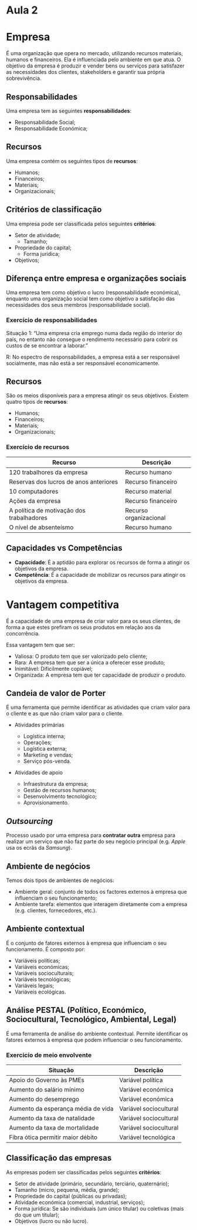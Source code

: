 # Aula 2

# Empresa
É uma organização que opera no mercado, utilizando recursos materiais, humanos e financeiros. Ela é influenciada pelo ambiente em que atua. O objetivo da empresa é produzir e vender bens ou serviços para satisfazer as necessidades dos clientes, stakeholders e garantir sua própria sobrevivência.

## Responsabilidades
Uma empresa tem as seguintes **responsabilidades**:
 - Responsabilidade Social;
 - Responsabilidade Económica;

## Recursos
Uma empresa contém os seguintes tipos de **recursos**:
 - Humanos;
 - Financeiros;
 - Materiais;
 - Organizacionais;

## Critérios de classificação
Uma empresa pode ser classificada pelos seguintes **critérios**:
 - Setor de atividade;
   - Tamanho;
 - Propriedade do capital;
   - Forma jurídica;
 - Objetivos;

## Diferença entre empresa e organizações sociais
Uma empresa tem como objetivo o lucro (responsabilidade económica), enquanto uma organização social tem como objetivo a satisfação das necessidades dos seus membros (responsabilidade social).

### Exercício de responsabilidades
Situação 1: “Uma empresa cria emprego numa dada região do interior do país, no entanto não consegue o rendimento necessário para cobrir os custos de se encontrar a laborar.”

R: No espectro de responsabilidades, a empresa está a ser responsável socialmente, mas não está a ser responsável economicamente.

## Recursos
São os meios disponíveis para a empresa atingir os seus objetivos. Existem quatro tipos de **recursos**:
 - Humanos;
 - Financeiros;
 - Materiais;
 - Organizacionais;

### Exercício de recursos
| Recurso                                   | Descrição              |
| ----------------------------------------- | ---------------------- |
| 120 trabalhores da empresa                | Recurso humano         |
| Reservas dos lucros de anos anteriores    | Recurso financeiro     |
| 10 computadores                           | Recurso material       |
| Ações da empresa                          | Recurso financeiro     |
| A política de motivação dos trabalhadores | Recurso organizacional |
| O nível de absenteísmo                    | Recurso humano         |

## Capacidades vs Competências
 - **Capacidade**: É a aptidão para explorar os recursos de forma a atingir os objetivos da empresa.
 - **Competência**: É a capacidade de mobilizar os recursos para atingir os objetivos da empresa.

# Vantagem competitiva
É a capacidade de uma empresa de criar valor para os seus clientes, de forma a que estes prefiram os seus produtos em relação aos da concorrência.

Essa vantagem tem que ser:
 - Valiosa: O produto tem que ser valorizado pelo cliente;
 - Rara: A empresa tem que ser a única a oferecer esse produto;
 - Inimitável: Dificilmente copiável;
 - Organizada: A empresa tem que ter capacidade de produzir o produto.

## Candeia de valor de Porter
É uma ferramenta que permite identificar as atividades que criam valor para o cliente e as que não criam valor para o cliente.

- Atividades primárias
  - Logística interna;
  - Operações;
  - Logística externa;
  - Marketing e vendas;
  - Serviço pós-venda.

- Atividades de apoio
  - Infraestrutura da empresa;
  - Gestão de recursos humanos;
  - Desenvolvimento tecnológico;
  - Aprovisionamento.


## *Outsourcing*
Processo usado por uma empresa para **contratar outra** empresa para realizar um serviço que não faz parte do seu negócio principal (e.g. *Apple* usa os ecrãs da *Samsung*).

## Ambiente de negócios
Temos dois tipos de ambientes de negócios:
 - Ambiente geral: conjunto de todos os factores externos à empresa que influenciam o seu funcionamento;
 - Ambiente tarefa: elementos que interagem diretamente com a empresa (e.g. clientes, fornecedores, etc.).

## Ambiente contextual
É o conjunto de fatores externos à empresa que influenciam o seu funcionamento. É composto por:
 - Variáveis políticas;
 - Variáveis económicas;
 - Variáveis socioculturais;
 - Variáveis tecnológicas;
 - Variáveis legais;
 - Variáveis ecológicas.

## Análise PESTAL (Político, Económico, Sociocultural, Tecnológico, Ambiental, Legal)
É uma ferramenta de análise do ambiente contextual. Permite identificar os fatores externos à empresa que podem influenciar o seu funcionamento.

### Exercicío de meio envolvente

| Situação                           | Descrição              |
| ---------------------------------- | ---------------------- |
| Apoio  do Governo às PMEs          | Variável política      |
| Aumento do salário mínimo          | Variável económica     |
| Aumento do desemprego              | Variável económica     |
| Aumento da esperança média de vida | Variável sociocultural |
| Aumento da taxa de natalidade      | Variável sociocultural |
| Aumento da taxa de mortalidade     | Variável sociocultural |
| Fibra ótica permitir maior débito  | Variável tecnológica   |


## Classificação das empresas
As empresas podem ser classificadas pelos seguintes **critérios**:
 - Setor de atividade (primário, secundário, terciário, quaternário);
 - Tamanho (micro, pequena, média, grande);
 - Propriedade do capital (públicas ou privadas);
 - Atividade económica (comercial, industrial, serviços);
 - Forma jurídica: Se são individuais (um único titular) ou coletivas (mais do que um titular);
 - Objetivos (lucro ou não lucro).